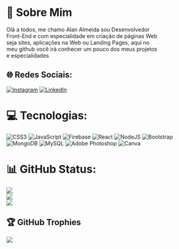 # 💫 Sobre Mim
Olá a todos, me chamo Alan Almeida sou Desenvolvedor<br>Front-End e com especialidade em criação de páginas Web<br>seja sites, aplicações na Web  ou Landing Pages, aqui no<br>meu github você irá conhecer um pouco dos meus projetos<br>e especialidades


## 🌐 Redes Sociais:
[![Instagram](https://img.shields.io/badge/Instagram-%23E4405F.svg?logo=Instagram&logoColor=white)](https://instagram.com/@alan_almeidage) [![LinkedIn](https://img.shields.io/badge/LinkedIn-%230077B5.svg?logo=linkedin&logoColor=white)](https://linkedin.com/in/alan-almeida-2488541a5) 

# 💻 Tecnologias:
![CSS3](https://img.shields.io/badge/css3-%231572B6.svg?style=for-the-badge&logo=css3&logoColor=white) ![JavaScript](https://img.shields.io/badge/javascript-%23323330.svg?style=for-the-badge&logo=javascript&logoColor=%23F7DF1E) ![Firebase](https://img.shields.io/badge/firebase-%23039BE5.svg?style=for-the-badge&logo=firebase) ![React](https://img.shields.io/badge/react-%2320232a.svg?style=for-the-badge&logo=react&logoColor=%2361DAFB) ![NodeJS](https://img.shields.io/badge/node.js-6DA55F?style=for-the-badge&logo=node.js&logoColor=white) ![Bootstrap](https://img.shields.io/badge/bootstrap-%23563D7C.svg?style=for-the-badge&logo=bootstrap&logoColor=white) ![MongoDB](https://img.shields.io/badge/MongoDB-%234ea94b.svg?style=for-the-badge&logo=mongodb&logoColor=white) ![MySQL](https://img.shields.io/badge/mysql-%2300f.svg?style=for-the-badge&logo=mysql&logoColor=white) ![Adobe Photoshop](https://img.shields.io/badge/adobephotoshop-%2331A8FF.svg?style=for-the-badge&logo=adobephotoshop&logoColor=white) ![Canva](https://img.shields.io/badge/Canva-%2300C4CC.svg?style=for-the-badge&logo=Canva&logoColor=white)
# 📊 GitHub Status:
![](https://github-readme-stats.vercel.app/api?username=AlanAlmeida8245&theme=midnight-purple&hide_border=true&include_all_commits=true&count_private=true)<br/>
![](https://github-readme-streak-stats.herokuapp.com/?user=AlanAlmeida8245&theme=midnight-purple&hide_border=true)<br/>
![](https://github-readme-stats.vercel.app/api/top-langs/?username=AlanAlmeida8245&theme=midnight-purple&hide_border=true&include_all_commits=true&count_private=true&layout=compact)

## 🏆 GitHub Trophies
![](https://github-profile-trophy.vercel.app/?username=AlanAlmeida8245&theme=dracula&no-frame=false&no-bg=false&margin-w=4)




<!-- Proudly created with GPRM ( https://gprm.itsvg.in ) -->
